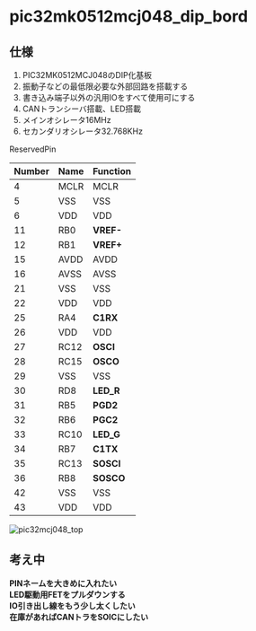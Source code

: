 # pic32mk0512mcj048_dip_bord
## 仕様
1. PIC32MK0512MCJ048のDIP化基板
2. 振動子などの最低限必要な外部回路を搭載する
3. 書き込み端子以外の汎用IOをすべて使用可にする
4. CANトランシーバ搭載、LED搭載
5. メインオシレータ16MHz
6. セカンダリオシレータ32.768KHz

ReservedPin

|Number|Name|Function|
|---|---|---|
|4|MCLR|MCLR|
|5|VSS|VSS|
|6|VDD|VDD|
|11|RB0|**VREF-**|
|12|RB1|**VREF+**|
|15|AVDD|AVDD|
|16|AVSS|AVSS|
|21|VSS|VSS|
|22|VDD|VDD|
|25|RA4|**C1RX**|
|26|VDD|VDD|
|27|RC12|**OSCI**|
|28|RC15|**OSCO**|
|29|VSS|VSS|
|30|RD8|**LED_R**|
|31|RB5|**PGD2**|
|32|RB6|**PGC2**|
|33|RC10|**LED_G**|
|34|RB7|**C1TX**|
|35|RC13|**SOSCI**|
|36|RB8|**SOSCO**|
|42|VSS|VSS|
|43|VDD|VDD|

![pic32mcj048_top](https://github.com/hayate2718/pic32mk0512mcj048_dip_bord/assets/58509900/6c386add-c361-40bc-9075-142109f2b9cd)


## 考え中
<b>
PINネームを大きめに入れたい<br>
LED駆動用FETをプルダウンする<br>
IO引き出し線をもう少し太くしたい<br>
在庫があればCANトラをSOICにしたい
</b>
